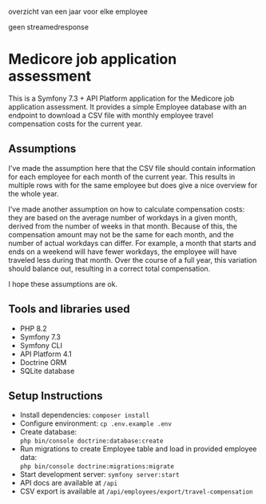 
overzicht van een jaar voor elke employee

geen streamedresponse

# Medicore job application assessment

This is a Symfony 7.3 + API Platform application for the Medicore job application assessment.
It provides a simple Employee database with an endpoint to download a CSV file with monthly employee travel compensation costs for the current year.

## Assumptions

I've made the assumption here that the CSV file should contain information for each employee for each month of the current year.
This results in multiple rows with for the same employee but does give a nice overview for the whole year.

I’ve made another assumption on how to calculate compensation costs: they are based on the average number of workdays in a given month, derived from the number of weeks in that month.
Because of this, the compensation amount may not be the same for each month, and the number of actual workdays can differ. 
For example, a month that starts and ends on a weekend will have fewer workdays, the employee will have traveled less during that month.
Over the course of a full year, this variation should balance out, resulting in a correct total compensation.

I hope these assumptions are ok.

## Tools and libraries used

- PHP 8.2
- Symfony 7.3
- Symfony CLI
- API Platform 4.1
- Doctrine ORM
- SQLite database

## Setup Instructions

- Install dependencies: `composer install`
- Configure environment: `cp .env.example .env`
- Create database: <br>
`php bin/console doctrine:database:create`
- Run migrations to create Employee table and load in provided employee data: <br>
`php bin/console doctrine:migrations:migrate`
- Start development server: `symfony server:start`
- API docs are available at `/api`
- CSV export is available at `/api/employees/export/travel-compensation`
